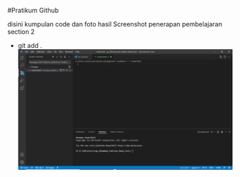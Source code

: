 #Pratikum Github

disini kumpulan code dan foto hasil Screenshot penerapan pembelajaran section 2
* git add .
![Screen shoot git add](../screenshot/1_inisialisasi_index.png)